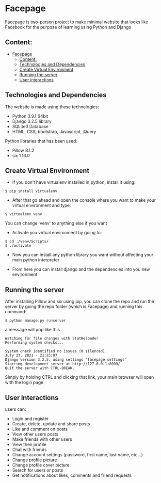 # Facepage

Facepage is two-person project to make minimal website that looks like Facebook for the purpose of learning using Python and Django

## Content:
- [Facepage](#facepage)
  - [Content:](#content)
  - [Technologies and Dependencies](#technologies-and-dependencies)
  - [Create Virtual Environment](#create-virtual-environment)
  - [Running the server](#running-the-server)
  - [User interactions](#user-interactions)

## Technologies and Dependencies
The website is made using these technologies:
* Python 3.9.1 64bit
* Django 3.2.5 library
* SQLite3 Database
* HTML, CSS, bootstrap, Javascript, jQuery

Python libraries that has been used:
* Pillow 8.1.2
* six 1.16.0

## Create Virtual Environment
* If you don't have virtualenv installed in python, install it using:
~~~
$ pip install virtualenv
~~~
* After that go ahead and open the console where you want to make your virtual environment and type:
~~~
$ virtualenv venv
~~~
You can change 'venv' to anything else if you want

* Activate you virtual environment by going to:
~~~
$ cd ./venv/Scripts/
$ ./activate
~~~
* Now you can install any python library you want without affecting your main python interpreter

* From here you can install django and the dependencies into you new environment

## Running the server
After installing Pillow and six using pip, you can clone the repo and run the server by going the repo folder (which is Facepage) and running this command:
~~~
$ python manage.py runserver
~~~
a message will pop like this
~~~
Watching for file changes with StatReloader
Performing system checks...

System check identified no issues (0 silenced).
July 27, 2021 - 21:25:07
Django version 3.2.5, using settings 'facepage.settings'
Starting development server at http://127.0.0.1:8000/
Quit the server with CTRL-BREAK.
~~~
Simply by holding CTRL and clicking that link, your main browser will open with the login page

## User interactions
users can:

* Login and register
* Create, delete, update and share posts
* Like and comment on posts
* View other users posts
* Make friends with other users
* View their profile
* Chat with friends
* Change account settings (password, first name, last name, etc...)
* Change profile picture
* Change profile cover picture
* Search for users or posts
* Get notifications about likes, comments and friend requests
